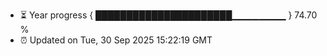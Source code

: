 - ⏳ Year progress { ██████████████████████▁▁▁▁▁▁▁▁ } 74.70 %
- ⏰ Updated on Tue, 30 Sep 2025 15:22:19 GMT

